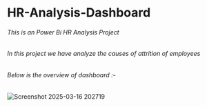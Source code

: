 # HR-Analysis-Dashboard
###### This is an Power Bi HR Analysis Project
###### In this project we have analyze the causes of attrition of employees
###### Below is the overview of dashboard :- 
![Screenshot 2025-03-16 202719](https://github.com/user-attachments/assets/4e3ded3f-652c-41ec-bfdf-0f3659208b93)


